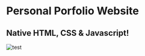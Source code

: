 # Personal Porfolio Website
## Native HTML, CSS & Javascript!

![test](https://user-images.githubusercontent.com/26044286/123740699-acdba000-d8ca-11eb-8982-e49f68fc677d.gif)


